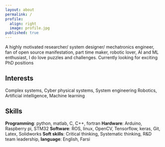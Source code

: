 ```yaml
---
layout: about
permalink: /
profile:
  align: right
  image: profile.jpg
published: true
---
```


A highly motivated researcher/ system designer/ mechatronics engineer, fan of open source manifestation, part time maker, robotic lover, AI and ML enthusiast, I do love puzzles and challenges. Currently looking for exciting PhD positions

## Interests
Complex systems, Cyber physical systems, System engineering
Robotics, Artificial intelligence, Machine learning

## Skills
**Programming**: python, matlab, C, C++, fortran
**Hardware**: Arduino, Raspberry pi, STM32
**Software**: ROS, linux, OpenCV, Tensorflow, keras, Git, Latex, Solidworks
**Soft skills**: Critical thinking, Systematic thinking, R&D team leadership, 
**language**: English, Farsi
